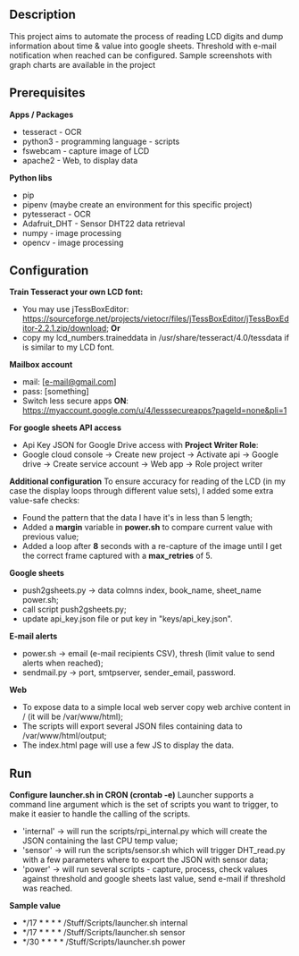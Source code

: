 ## Description
This project aims to automate the process of reading LCD digits and dump information about time & value into google sheets.
Threshold with e-mail notification when reached can be configured.
Sample screenshots with graph charts are available in the project

## Prerequisites

**Apps / Packages**
 - tesseract - OCR
 - python3 - programming language - scripts
 - fswebcam - capture image of LCD
 - apache2 - Web, to display data

**Python libs**
 - pip
 - pipenv (maybe create an environment for this specific project)
 - pytesseract - OCR
 - Adafruit_DHT - Sensor DHT22 data retrieval
 - numpy - image processing
 - opencv - image processing

## Configuration

**Train Tesseract your own LCD font:**
 - You may use jTessBoxEditor: https://sourceforge.net/projects/vietocr/files/jTessBoxEditor/jTessBoxEditor-2.2.1.zip/download;
**Or**
 - copy my lcd_numbers.traineddata in /usr/share/tesseract/4.0/tessdata if is similar to my LCD font.

**Mailbox account**
 - mail: [e-mail@gmail.com]
 - pass: [something]
 - Switch less secure apps **ON**: https://myaccount.google.com/u/4/lesssecureapps?pageId=none&pli=1

**For google sheets API access**
 - Api Key JSON for Google Drive access with **Project Writer Role**:
 - Google cloud console -> Create new project -> Activate api -> Google drive -> Create service account -> Web app -> Role project writer

**Additional configuration**
To ensure accuracy for reading of the LCD (in my case the display loops through different value sets), I added some extra value-safe checks:
 - Found the pattern that the data I have it's in less than 5 length;
 - Added a **margin** variable in **power.sh** to compare current value with previous value;
 - Added a loop after **8** seconds with a re-capture of the image until I get the correct frame captured with a **max_retries** of 5.

**Google sheets**
 - push2gsheets.py -> data colmns index, book_name, sheet_name power.sh;
 - call script push2gsheets.py;
 - update api_key.json file or put key in "keys/api_key.json".

**E-mail alerts**
 - power.sh -> email (e-mail recipients CSV), thresh (limit value to send alerts when reached);
 - sendmail.py -> port, smtpserver, sender_email, password.

**Web**
 - To expose data to a simple local web server copy web archive content in / (it will be /var/www/html);
 - The scripts will export several JSON files containing data to /var/www/html/output;
 - The index.html page will use a few JS to display the data.

## Run

**Configure launcher.sh in CRON (crontab -e)**
Launcher supports a command line argument which is the set of scripts you want to trigger, to make it easier to handle the calling of the scripts.
 - 'internal' -> will run the scripts/rpi_internal.py which will create the JSON containing the last CPU temp value;
 - 'sensor' -> will run the scripts/sensor.sh which will trigger DHT_read.py with a few parameters where to export the JSON with sensor data;
 - 'power' -> will run several scripts - capture, process, check values against threshold and google sheets last value, send e-mail if threshold was reached.

**Sample value**
 - */17 * * * * /Stuff/Scripts/launcher.sh internal
 - */17 * * * * /Stuff/Scripts/launcher.sh sensor
 - */30 * * * * /Stuff/Scripts/launcher.sh power
